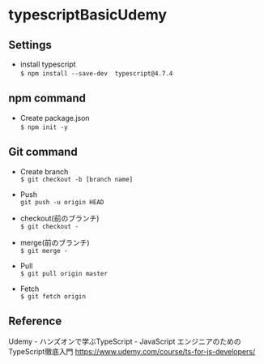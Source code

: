 # typescriptBasicUdemy

## Settings
- install typescript  
`$ npm install --save-dev  typescript@4.7.4`

## npm command
- Create package.json  
`$ npm init -y`

## Git command
- Create branch  
`$ git checkout -b [branch name]`
- Push  
`git push -u origin HEAD`
- checkout(前のブランチ)  
`$ git checkout -`
- merge(前のブランチ)  
`$ git merge -`

- Pull  
`$ git pull origin master`
- Fetch  
`$ git fetch origin`

## Reference
Udemy - ハンズオンで学ぶTypeScript - JavaScript エンジニアのためのTypeScript徹底入門
https://www.udemy.com/course/ts-for-js-developers/
